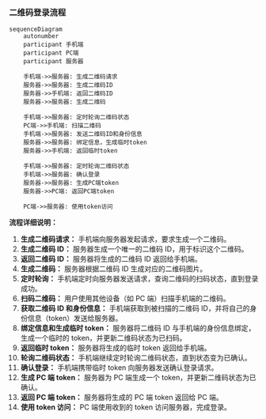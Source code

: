 ### 二维码登录流程


```mermaid
sequenceDiagram
    autonumber
    participant 手机端
    participant PC端
    participant 服务器

    手机端->>服务器: 生成二维码请求
    服务器->>服务器: 生成二维码ID
    服务器->>手机端: 返回二维码ID
    服务器->>服务器: 生成二维码
    
    手机端->>服务器: 定时轮询二维码状态
    PC端->>手机端: 扫描二维码
    手机端->>服务器: 发送二维码ID和身份信息
    服务器->>服务器: 绑定信息，生成临时token
    服务器->>手机端: 返回临时token
    
    手机端->>服务器: 定时轮询二维码状态
    手机端->>服务器: 确认登录
    服务器->>服务器: 生成PC端token
    服务器->>PC端: 返回PC端token
    
    PC端->>服务器: 使用token访问
```

**流程详细说明：**

1. **生成二维码请求：** 手机端向服务器发起请求，要求生成一个二维码。
2. **生成二维码 ID：** 服务器生成一个唯一的二维码 ID，用于标识这个二维码。
3. **返回二维码 ID：** 服务器将生成的二维码 ID 返回给手机端。
4. **生成二维码：** 服务器根据二维码 ID 生成对应的二维码图片。
5. **定时轮询：** 手机端定时向服务器发送请求，查询二维码的扫码状态，直到登录成功。
6. **扫码二维码：** 用户使用其他设备（如 PC 端）扫描手机端的二维码。
7. **获取二维码 ID 和身份信息：** 手机端获取到被扫描的二维码 ID，并将自己的身份信息（token）发送给服务器。
8. **绑定信息和生成临时 token：** 服务器将二维码 ID 与手机端的身份信息绑定，生成一个临时的 token，并更新二维码状态为已扫码。
9. **返回临时 token：** 服务器将生成的临时 token 返回给手机端。
10. **轮询二维码状态：** 手机端继续定时轮询二维码状态，直到状态变为已确认。
11. **确认登录：** 手机端携带临时 token 向服务器发送确认登录请求。
12. **生成 PC 端 token：** 服务器为 PC 端生成一个 token，并更新二维码状态为已确认。
13. **返回 PC 端 token：** 服务器将生成的 PC 端 token 返回给 PC 端。
14. **使用 token 访问：** PC 端使用收到的 token 访问服务器，完成登录。
